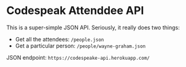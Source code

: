 # Codespeak Attenddee API

This is a super-simple JSON API. Seriously, it really does two things:

* Get all the attendees: `/people.json`
* Get a particular person: `/people/wayne-graham.json`

JSON endpoint: `https://codespeake-api.herokuapp.com/`

